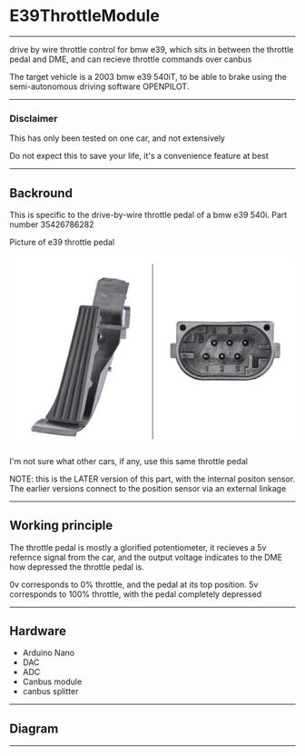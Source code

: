 # E39ThrottleModule
---

drive by wire throttle control for bmw e39, which sits in between the throttle pedal and DME, and can recieve throttle commands over canbus

The target vehicle is a 2003 bmw e39 540iT, to be able to brake using the semi-autonomous driving software OPENPILOT.

---

### Disclaimer

This has only been tested on one car, and not extensively

Do not expect this to save your life, it's a convenience feature at best

---

## Backround

This is specific to the drive-by-wire throttle pedal of a bmw e39 540i. Part number 35426786282

Picture of e39 throttle pedal
<p align="left">
  <img src="Pics/e39 540i throttle pedal.jpg?raw=true">
</p>

I'm not sure what other cars, if any, use this same throttle pedal

NOTE: this is the LATER version of this part, with the internal positon sensor. The earlier versions connect to the position sensor via an external linkage 

---

## Working principle

The throttle pedal is mostly a glorified potentiometer, it recieves a 5v refernce signal from the car, and the output voltage indicates to the DME how depressed the throttle pedal is.

0v corresponds to 0% throttle, and the pedal at its top position. 5v corresponds to 100% throttle, with the pedal completely depressed



---


## Hardware

- Arduino Nano
- DAC
- ADC
- Canbus module
- canbus splitter


---

## Diagram



---

